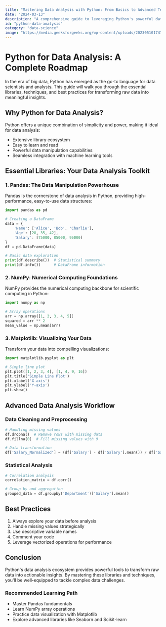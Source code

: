 ```yaml
---
title: "Mastering Data Analysis with Python: From Basics to Advanced Techniques"
date: "2024-03-13"
description: "A comprehensive guide to leveraging Python's powerful data science ecosystem for robust, insightful analysis"
id: "python-data-analysis"
category: "data-science"
image: "https://media.geeksforgeeks.org/wp-content/uploads/20230510174745/Data-Analysis-with-Python.webp"
---
```


# Python for Data Analysis: A Complete Roadmap

In the era of big data, Python has emerged as the go-to language for data scientists and analysts. This guide will walk you through the essential libraries, techniques, and best practices for transforming raw data into meaningful insights.

## Why Python for Data Analysis?

Python offers a unique combination of simplicity and power, making it ideal for data analysis:

- Extensive library ecosystem
- Easy to learn and read
- Powerful data manipulation capabilities
- Seamless integration with machine learning tools

## Essential Libraries: Your Data Analysis Toolkit

### 1. Pandas: The Data Manipulation Powerhouse

Pandas is the cornerstone of data analysis in Python, providing high-performance, easy-to-use data structures:

```python
import pandas as pd

# Creating a DataFrame
data = {
    'Name': ['Alice', 'Bob', 'Charlie'],
    'Age': [28, 35, 42],
    'Salary': [75000, 85000, 95000]
}
df = pd.DataFrame(data)

# Basic data exploration
print(df.describe())  # Statistical summary
print(df.info())      # DataFrame information
```

### 2. NumPy: Numerical Computing Foundations

NumPy provides the numerical computing backbone for scientific computing in Python:

```python
import numpy as np

# Array operations
arr = np.array([1, 2, 3, 4, 5])
squared = arr ** 2
mean_value = np.mean(arr)
```

### 3. Matplotlib: Visualizing Your Data

Transform your data into compelling visualizations:

```python
import matplotlib.pyplot as plt

# Simple line plot
plt.plot([1, 2, 3, 4], [1, 4, 9, 16])
plt.title('Simple Line Plot')
plt.xlabel('X-axis')
plt.ylabel('Y-axis')
plt.show()
```

## Advanced Data Analysis Workflow

### Data Cleaning and Preprocessing

```python
# Handling missing values
df.dropna()  # Remove rows with missing data
df.fillna(0)  # Fill missing values with 0

# Data transformation
df['Salary_Normalized'] = (df['Salary'] - df['Salary'].mean()) / df['Salary'].std()
```

### Statistical Analysis

```python
# Correlation analysis
correlation_matrix = df.corr()

# Group by and aggregation
grouped_data = df.groupby('Department')['Salary'].mean()
```

## Best Practices

1. Always explore your data before analysis
2. Handle missing values strategically
3. Use descriptive variable names
4. Comment your code
5. Leverage vectorized operations for performance

## Conclusion

Python's data analysis ecosystem provides powerful tools to transform raw data into actionable insights. By mastering these libraries and techniques, you'll be well-equipped to tackle complex data challenges.

### Recommended Learning Path

- Master Pandas fundamentals
- Learn NumPy array operations
- Practice data visualization with Matplotlib
- Explore advanced libraries like Seaborn and Scikit-learn
